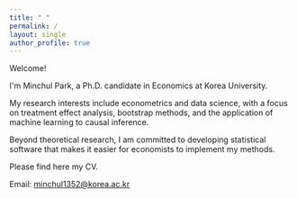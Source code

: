 ```yaml
---
title: " "
permalink: /
layout: single
author_profile: true
---
```

Welcome!

I'm Minchul Park, a Ph.D. candidate in Economics at Korea University.

My research interests include econometrics and data science, with a focus on treatment effect analysis, bootstrap methods, and the application of machine learning to causal inference.

Beyond theoretical research, I am committed to developing statistical software that makes it easier for economists to implement my methods.

Please find here my CV.

Email: minchul1352@korea.ac.kr

